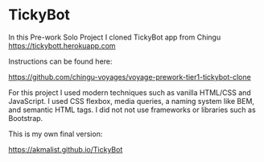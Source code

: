 # TickyBot

In this Pre-work Solo Project I cloned TickyBot app from Chingu
https://tickybott.herokuapp.com

Instructions can be found here:

https://github.com/chingu-voyages/voyage-prework-tier1-tickybot-clone

For this project I used modern techniques such as vanilla HTML/CSS and JavaScript. I used CSS flexbox, media queries, a naming system like BEM, and semantic HTML tags. I did not not use frameworks or libraries such as Bootstrap.

This is my own final version:

https://akmalist.github.io/TickyBot


